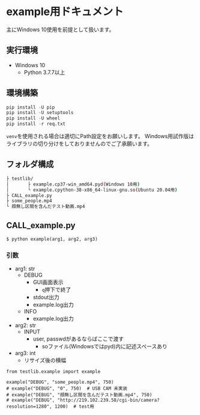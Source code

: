 # example用ドキュメント
主にWindows 10使用を前提として扱います。
## 実行環境
- Windows 10
  - Python 3.7.7以上
## 環境構築
```python
pip install -U pip
pip install -U setuptools
pip install -U wheel
pip install -r req.txt
```
`venv`を使用される場合は適切にPath設定をお願いします。
Windows用試作版はライブラリの切り分けをしておりませんのでご了承願います。
## フォルダ構成
```bash
├ testlib/
│       ├ example.cp37-win_amd64.pyd(Windows 10用)
│       └ example.cpython-38-x86_64-linux-gnu.so(Ubuntu 20.04用)
├ CALL_example.py
├ some_people.mp4
└ 顔無し区間を含んだテスト動画.mp4
```

## CALL_example.py
`$ python example(arg1, arg2, arg3)`
### 引数
- arg1: str
  - DEBUG
    - GUI画面表示
      - `q`押下で終了
    - stdout出力
    - example.log出力
  - INFO
    - example.log出力
- arg2: str
  - INPUT
    - user, passwdがあるならばここで渡す
      - soファイル(Windowsではpyd)内に記述スペースあり
- arg3: int
  - リサイズ後の横幅

```python: CALL_example.py
from testlib.example import example

example("DEBUG", "some_people.mp4", 750)
# example("DEBUG", "0", 750)  # USB CAM 未実装
# example("DEBUG", "顔無し区間を含んだテスト動画.mp4", 750)
# example("DEBUG", "http://219.102.239.58/cgi-bin/camera?resolution=1280", 1200)  # test用
```